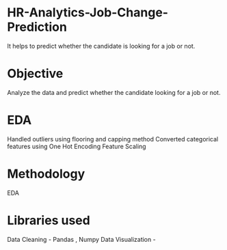 # HR-Analytics-Job-Change-Prediction
It helps to predict whether the candidate is looking for a job or not.
# Objective
Analyze the data and predict whether the candidate looking for a job or not.
# EDA
Handled outliers using flooring and capping method 
Converted categorical features using One Hot Encoding 
Feature Scaling 
# Methodology
EDA
# Libraries used
Data Cleaning - Pandas , Numpy
Data Visualization -
